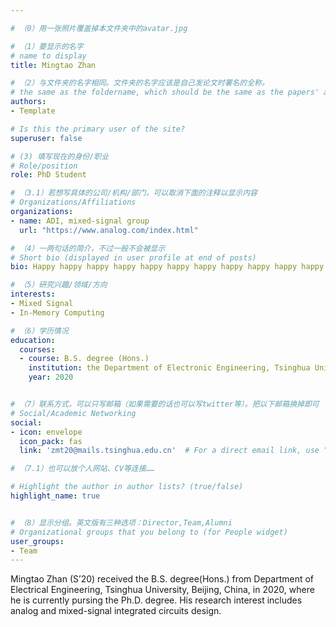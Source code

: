 ```yaml
---

# （0）用一张照片覆盖掉本文件夹中的avatar.jpg

# （1）要显示的名字
# name to display
title: Mingtao Zhan

# （2）与文件夹的名字相同。文件夹的名字应该是自己发论文时署名的全称。
# the same as the foldername, which should be the same as the papers' author name.
authors:
- Template

# Is this the primary user of the site?
superuser: false

# (3) 填写现在的身份/职业
# Role/position
role: PhD Student

# （3.1）若想写具体的公司/机构/部门，可以取消下面的注释以显示内容
# Organizations/Affiliations
organizations:
- name: ADI, mixed-signal group
  url: "https://www.analog.com/index.html"

# （4）一两句话的简介，不过一般不会被显示
# Short bio (displayed in user profile at end of posts)
bio: Happy happy happy happy happy happy happy happy happy happy happy happy happy happy happy happy.

# （5）研究兴趣/领域/方向
interests:
- Mixed Signal
- In-Memory Computing

# （6）学历情况
education:
  courses:
  - course: B.S. degree (Hons.)
    institution: the Department of Electronic Engineering, Tsinghua University, Beijing, China
    year: 2020


# （7）联系方式，可以只写邮箱（如果需要的话也可以写twitter等）。把以下邮箱换掉即可
# Social/Academic Networking
social:
- icon: envelope
  icon_pack: fas
  link: 'zmt20@mails.tsinghua.edu.cn'  # For a direct email link, use "mailto:test@example.org".

# （7.1）也可以放个人网站、CV等连接……

# Highlight the author in author lists? (true/false)
highlight_name: true


# （8）显示分组。英文版有三种选项：Director,Team,Alumni
# Organizational groups that you belong to (for People widget)
user_groups:
- Team
---
```


<!-- 一段或者多段自我介绍，推荐100字以上。可以配图 -->
Mingtao Zhan (S’20) received the B.S. degree(Hons.) from Department of Electrical Engineering, Tsinghua University, Beijing, China, in 2020, where he is currently pursing the Ph.D. degree.
His research interest includes analog and mixed-signal integrated circuits design.

